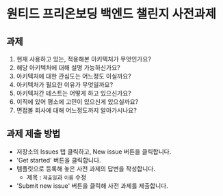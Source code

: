 # 원티드 프리온보딩 백엔드 챌린지 사전과제
## 과제
1. 현재 사용하고 있는, 적용해본 아키텍처가 무엇인가요?
2. 해당 아키텍처에 대해 설명 가능하신가요?
3. 아키텍처에 대한 관심도는 어느정도 이실까요?
4. 아키텍처가 필요한 이유가 무엇일까요?
5. 아키텍처간 테스트는 어떻게 하고 있으신가요?
6. 이직에 있어 평소에 고민이 있으신게 있으실까요?
7. 면접볼 회사에 대해 어느정도까지 알아가시나요?

## 과제 제출 방법
- 저장소의 Issues 탭 클릭하고, New issue 버튼을 클릭합니다.
- 'Get started' 버튼을 클릭합니다.
- 템플릿으로 등록해 놓은 사전 과제의 답변을 작성합니다.
  - 제목 : `제출일`과 `이름` 수정 </br>
- 'Submit new issue' 버튼을 클릭해 사전 과제를 제출합니다.
